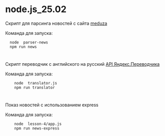# node.js_25.02

Скрипт для парсинга новостей с сайта [meduza](https://meduza.io)

Команда для запуска:

      node  parser-news
      npm run news


#
Скрипт переводчик с английского на русский [API Яндекс.Переводчика](https://tech.yandex.ru/translate/doc/dg/reference/translate-docpage/)

Команда для запуска:

        node  translator.js
        npm run translator

#
Показ новостей с использованием express

Команда для запуска:

        node  lesson-4/app.js
        npm run news-express